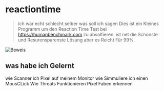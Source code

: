 # reactiontime
>ich war echt schlecht selber was soll ich sagen
Dies ist ein Kleines Programm um den Reaction Time Test bei https://humanbenchmark.com zu absolfieren.
ist net die Schönste und Resurensparenste Lösung aber es Reicht Für 99%.


![Beweis](https://github.com/hacknetos/humanbenchmark-reactiontime/assets/76149789/4d622a9d-0735-4d28-bef8-f2ec69b1ece6)

## was habe ich Gelernt 
wie Scanner ich Pixel auf meinem Monitor 
wie Simmuliere ich einen MousCLick
Wie Threats Funktionieren
Pixel Faben erkennen
